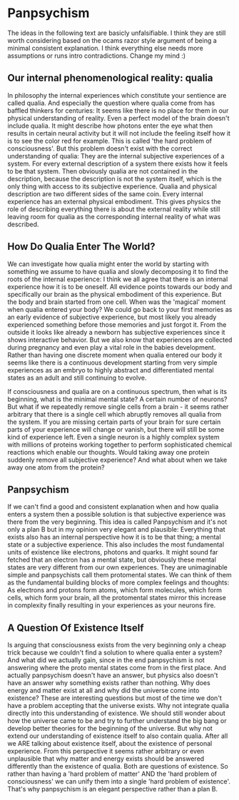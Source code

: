 # Panpsychism
The ideas in the following text are basicly unfalsifiable. I think they are still worth considering based on the ocams razor style argument of being a minimal consistent explanation. I think everything else needs more assumptions or runs intro contradictions. Change my mind :)

## Our internal phenomenological reality: qualia
In philosophy the internal experiences which constitute your sentience are called qualia. And especially the question where qualia come from has baffled thinkers for centuries: It seems like there is no place for them in our physical understanding of reality. Even a perfect model of the brain doesn't include qualia. It might describe how photons enter the eye what then results in certain neural activity but it will not include the feeling itself how it is to see the color red for example. This is called 'the hard problem of consciousness'. But this problem doesn't exist with the correct understanding of qualia: They are the internal subjective experiences of a system. For every external description of a system there exists how it feels to be that system. Then obviously qualia are not contained in the description, because the description is not the system itself, which is the only thing with access to its subjective experience. Qualia and physical description are two different sides of the same coin. Every internal experience has an external physical embodiment. This gives physics the role of describing everything there is about the external reality while still leaving room for qualia as the corresponding internal reality of what was described.

## How Do Qualia Enter The World?
We can investigate how qualia might enter the world by starting with something we assume to have qualia and slowly decomposing it to find the roots of the internal experience: I think we all agree that there is an internal experience how it is to be oneself. All evidence points towards our body and specifically our brain as the physical embodiment of this experience. But the body and brain started from one cell. When was the 'magical' moment when qualia entered your body? We could go back to your first memories as an early evidence of subjective experience, but most likely you already experienced something before those memories and just forgot it. From the outside it looks like already a newborn has subjective experiences since it shows interactive behavior. But we also know that experiences are collected during pregnancy and even play a vital role in the babies development. Rather than having one discrete moment when qualia entered our body it seems like there is a continuous development starting from very simple experiences as an embryo to highly abstract and differentiated mental states as an adult and still continuing to evolve.

If consciousness and qualia are on a continuous spectrum, then what is its beginning, what is the minimal mental state? A certain number of neurons? But what if we repeatedly remove single cells from a brain - it seems rather arbitrary that there is a single cell which abruptly removes all qualia from the system. If you are missing certain parts of your brain for sure certain parts of your experience will change or vanish, but there will still be some kind of experience left. Even a single neuron is a highly complex system with millions of proteins working together to perform sophisticated chemical reactions which enable our thoughts. Would taking away one protein suddenly remove all subjective experience? And what about when we take away one atom from the protein?

## Panpsychism
If we can't find a good and consistent explanation when and how qualia enters a system then a possible solution is that subjective experience was there from the very beginning. This idea is called Panpsychism and it's not only a plan B but in my opinion very elegant and plausible: Everything that exists also has an internal perspective how it is to be that thing; a mental state or a subjective experience. This also includes the most fundamental units of existence like electrons, photons and quarks. It might sound far fetched that an electron has a mental state, but obviously these mental states are very different from our own experiences. They are unimaginable simple and panpsychists call them protomental states. We can think of them as the fundamental building blocks of more complex feelings and thoughts: As electrons and protons form atoms, which form molecules, which form cells, which form your brain, all the protomental states mirror this increase in complexity finally resulting in your experiences as your neurons fire.

## A Question Of Existence Itself
Is arguing that consciousness exists from the very beginning only a cheap trick because we couldn't find a solution to where qualia enter a system? And what did we actually gain, since in the end panpsychism is not answering where the proto mental states come from in the first place. And actually panpsychism doesn't have an answer, but physics also doesn't have an answer why something exists rather than nothing. Why does energy and matter exist at all and why did the universe come into existence? These are interesting questions but most of the time we don't have a problem accepting that the universe exists. Why not integrate qualia directly into this understanding of existence. We should still wonder about how the universe came to be and try to further understand the big bang or develop better theories for the beginning of the universe. But why not extend our understanding of existence itself to also contain qualia. After all we ARE talking about existence itself, about the existence of personal experience. From this perspective it seems rather arbitrary or even unplausible that why matter and energy exists should be answered differently than the existence of qualia. Both are questions of existence. So rather than having a 'hard problem of matter' AND the 'hard problem of consciousness' we can unify them into a single 'hard problem of existence'. That's why panpsychism is an elegant perspective rather than a plan B.
